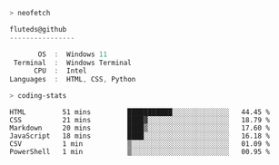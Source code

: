 ```zsh
> neofetch
```

<!--align="left" src="https://github.com/fluteds.png" alt="logo.png" width="200"/>-->

```csharp
fluteds@github
----------------

       OS  :  Windows 11
 Terminal  :  Windows Terminal
      CPU  :  Intel
Languages  :  HTML, CSS, Python
```

```zsh
> coding-stats
```

<!--START_SECTION:waka-->

```text
HTML         51 mins         ███████████░░░░░░░░░░░░░░   44.45 %
CSS          21 mins         ████▓░░░░░░░░░░░░░░░░░░░░   18.79 %
Markdown     20 mins         ████▒░░░░░░░░░░░░░░░░░░░░   17.60 %
JavaScript   18 mins         ████░░░░░░░░░░░░░░░░░░░░░   16.18 %
CSV          1 min           ▒░░░░░░░░░░░░░░░░░░░░░░░░   01.09 %
PowerShell   1 min           ▒░░░░░░░░░░░░░░░░░░░░░░░░   00.95 %
```

<!--END_SECTION:waka-->
